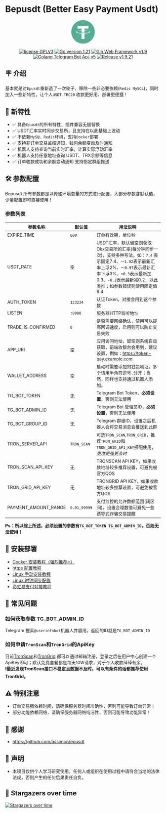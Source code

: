 # Bepusdt (Better Easy Payment Usdt)

<p align="center">
<img src="./static/img/tether.svg" width="15%" alt="tether">
</p>
<p align="center">
<a href="https://www.gnu.org/licenses/gpl-3.0.html"><img src="https://img.shields.io/badge/license-GPLV3-blue" alt="license GPLV3"></a>
<a href="https://golang.org"><img src="https://img.shields.io/badge/Golang-1.22-red" alt="Go version 1.21"></a>
<a href="https://github.com/gin-gonic/gin"><img src="https://img.shields.io/badge/Gin-v1.9-blue" alt="Gin Web Framework v1.9"></a>
<a href="https://github.com/go-telegram-bot-api/telegram-bot-api"><img src="https://img.shields.io/badge/Telegram Bot-v5-lightgrey" alt="Golang Telegram Bot Api-v5"></a>
<a href="https://github.com/v03413/bepusdt"><img src="https://img.shields.io/badge/Release-v1.9.21-green" alt="Release v1.9.21"></a>
</p>

## 🪧 介绍

基本就是对`Epusdt`重新造了一次轮子，移除一些非必要依赖(`Redis MySQL`)，同时加入一些新特性，让个人`USDT.TRC20`
收款更好用、部署更便捷！

## 🎉 新特性

- ✅ 具备`Epusdt`的所有特性，插件兼容无缝替换
- ✅ USDT汇率实时同步交易所，且支持在以此基础上波动
- ✅ 不依赖`MySQL Redis`环境，支持`Docker`部署
- ✅ 支持非订单交易监控通知，钱包余额变动及时通知
- ✅ 机器人支持查询当前实时汇率，计算实际浮动汇率
- ✅ 机器人支持任意地址查询 USDT、TRX余额等信息
- ✅ 订单收款成功和余额变动通知 支持指定群组推送

## 🛠 参数配置

Bepusdt 所有参数都是以传递环境变量的方式进行配置，大部分参数含默认值，少量配置即可直接使用！

### 参数列表

| 参数名称                 | 默认值          | 用法说明                                                                                                                                          |
|----------------------|--------------|-----------------------------------------------------------------------------------------------------------------------------------------------|
| EXPIRE_TIME          | `600`        | 订单有效期，单位秒                                                                                                                                     |
| USDT_RATE            | 空            | USDT汇率，默认留空则获取Okx交易所的汇率(每分钟同步一次)，支持多种写法，如：`7.4` 表示固定7.4、`～1.02`表示最新汇率上浮2%、`～0.97`表示最新汇率下浮3%、`+0.3`表示最新加0.3、`-0.2`表示最新减0.2，以此类推；如参数错误则使用固定值6.4 |
| AUTH_TOKEN           | `123234`     | 认证Token，对接会用到这个参数                                                                                                                             |
| LISTEN               | `:8080`      | 服务器HTTP监听地址                                                                                                                                   |
| TRADE_IS_CONFIRMED   | `0`          | 是否需要网络确认，禁用可以提高回调速度，启用则可以防止交易失败                                                                                                               |
| APP_URI              | 空            | 应用访问地址，留空则系统自动获取，前端收银台会用到，建议设置，例如：https://token-pay.example.com                                                                               |
| WALLET_ADDRESS       | 空            | 启动时需要添加的钱包地址，多个请用半角符逗号`,`分开；当然，同样也支持通过机器人添加。                                                                                                  |
| TG_BOT_TOKEN         | 无            | Telegram Bot Token，**必须设置**，否则无法使用                                                                                                            |
| TG_BOT_ADMIN_ID      | 无            | Telegram Bot 管理员ID，**必须设置**，否则无法使用                                                                                                            |
| TG_BOT_GROUP_ID      | 无            | Telegram 群组ID，设置之后机器人会将交易消息会推送到此群                                                                                                             |
| TRON_SERVER_API      | `TRON_SCAN`  | 可选`TRON_SCAN`,`TRON_GRID`，推荐`TRON_GRID`和`TRON_GRID_API_KEY`搭配使用，*更准更强更及时*                                                                     |
| TRON_SCAN_API_KEY    | 无            | TRONSCAN API KEY，如果收款地址较多推荐设置，可避免被官方QOS                                                                                                       |
| TRON_GRID_API_KEY    | 无            | TRONGRID API KEY，如果收款地址较多推荐设置，可避免被官方QOS                                                                                                       |
| PAYMENT_AMOUNT_RANGE | `0.01,99999` | 支付监控的允许数额范围(闭区间)，设置合理数值可避免一些诱导式诈骗交易提醒                                                                                                         |

**Ps：所以综上所述，必须设置的参数有`TG_BOT_TOKEN TG_BOT_ADMIN_ID`，否则无法使用！**

## 🚀 安装部署

- [Docker 安装教程（强烈推荐🔥）](./docs/docker.md)
- [https 配置教程](./docs/ssl.md)
- [Linux 手动安装教程](./docs/systemd.md)
- [Linux 时钟同步配置](./docs/systemd-timesyncd.md)
- [彩虹易支付对接教程](./docs/epay.md)

## 🤔 常见问题

### 如何获取参数 TG_BOT_ADMIN_ID

Telegram 搜索`@userinfobot`机器人并启用，返回的ID就是`TG_BOT_ADMIN_ID`

### 如何申请`TronScan`和`TronGrid`的ApiKey

目前[TronScan](https://tronscan.org/)和[TronGrid](https://www.trongrid.io/)
都可以通过邮箱注册，登录之后在用户中心创建一个ApiKey即可；默认免费套餐都是每天10W请求，对于个人收款绰绰有余。  
**❗️最近发现TronScan接口不稳定且数据不及时，可以有条件的话都推荐使用TronGrid。**

## ⚠️ 特别注意

- 订单交易强依赖时间，请确保服务器时间准确性，否则可能导致订单异常！
- 部分功能依赖网络，请确保服务器网络纯洁性，否则可能导致功能异常！

## 🙏 感谢

- https://github.com/assimon/epusdt

## 📢 声明

- 本项目仅供个人学习研究使用，任何人或组织在使用过程中请符合当地的法律法规，否则产生的任何后果责任自负。

## 🌟 Stargazers over time

[![Stargazers over time](https://starchart.cc/v03413/bepusdt.svg)](https://starchart.cc/v03413/bepusdt)
